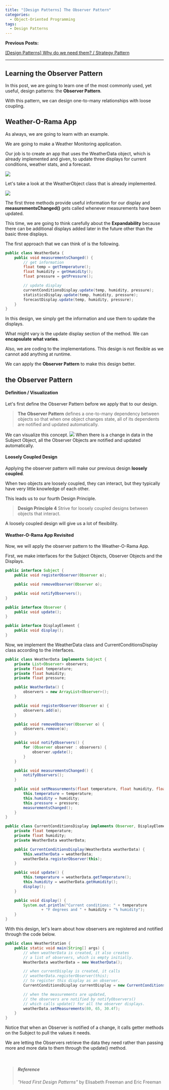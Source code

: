 ```yaml
---
title: "[Design Patterns] The Observer Pattern"
categories:
  - Object-Oriented Programming
tags:
  - Design Patterns
---
```


**Previous Posts:**

[[Design Patterns] Why do we need them? / Strategy Pattern](/_posts/2023-04-24-design-patterns-1.md)

-------

## Learning the Observer Pattern

In this post, we are going to learn one of the most commonly used, yet useful, design patterns: the **Observer Pattern**.

With this pattern, we can design one-to-many relationships with loose coupling.

## Weather-O-Rama App

As always, we are going to learn with an example. 

We are going to make a Weather Monitoring application.

Our job is to create an app that uses the WeatherData object, which is already implemented and given, to update three displays for current conditions, weather stats, and a forecast.

![](/assets/images/0428/0428-1.jpeg)

Let's take a look at the WeatherObject class that is already implemented.

![](/assets/images/0428/0428-2.png)

The first three methods provide useful information for our display and **measurementsChanged()** gets called whenever measurements have been updated.

This time, we are going to think carefully about the **Expandability** because there can be additional displays added later in the future other than the basic three displays.

The first approach that we can think of is the following.

```java
public class WeatherData {
    public void measurementsChanged() {
        // get information
        float temp = getTemperature();
        float humidity = getHumidity();
        float pressure = getPressure();

        // update display
        currentConditionsDisplay.update(temp, humidity, pressure);
        statisticsDisplay.update(temp, humidity, pressure);
        forecastDisplay.update(temp, humidity, pressure);
    }
}
```

In this design, we simply get the information and use them to update the displays. 

What might vary is the update display section of the method. We can **encapsulate what varies**.

Also, we are coding to the implementations. This design is not flexible as we cannot add anything at runtime. 

We can apply the **Observer Pattern** to make this design better.

## the Observer Pattern

#### Definition / Visualization
Let's first define the Observer Pattern before we apply that to our design.

>**The Observer Pattern** defines a one-to-many
dependency between objects so that when one
object changes state, all of its dependents are
notified and updated automatically.

We can visualize this concept.
![](/assets/images/0428/0428-3.jpeg)
When there is a change in data in the Subject Object, all the Observer Objects are notified and updated automatically.

#### Loosely Coupled Design
Applying the observer pattern will make our previous design **loosely coupled**.

When two objects are loosely coupled, they can interact, but they typically have very little knowledge of each other.

This leads us to our fourth Design Principle.

> **Design Principle 4**
> Strive for loosely coupled designs between objects that interact.

A loosely coupled design will give us a lot of flexibility.

#### Weather-O-Rama App Revisited
Now, we will apply the observer pattern to the Weather-O-Rama App.

First, we make interfaces for the Subject Objects, Observer Objects and the Displays.

```java
public interface Subject {
    public void registerObserver(Observer o);

    public void removeObserver(Observer o);

    public void notifyObservers();
}

public interface Observer {
    public void update();
}

public interface DisplayElement {
    public void display();
}
```

Now, we implement the WeatherData class and CurrentConditionsDisplay class according to the interfaces.

```java
public class WeatherData implements Subject {
    private List<Observer> observers;
    private float temperature;
    private float humidity;
    private float pressure;

    public WeatherData() {
        observers = new ArrayList<Observer>();
    }

    public void registerObserver(Observer o) {
        observers.add(o);
    }

    public void removeObserver(Observer o) {
        observers.remove(o);
    }

    public void notifyObservers() {
        for (Observer observer : observers) {
            observer.update();
        }
    }

    public void measurementsChanged() {
        notifyObservers();
    }

    public void setMeasurements(float temperature, float humidity, float pressure) {
        this.temperature = temperature;
        this.humidity = humidity;
        this.pressure = pressure;
        measurementsChanged();
    }
}
```

```java
public class CurrentConditionsDisplay implements Observer, DisplayElement {
    private float temperature;
    private float humidity;
    private WeatherData weatherData;

    public CurrentConditionsDisplay(WeatherData weatherData) {
        this.weatherData = weatherData;
        weatherData.registerObserver(this);
    }

    public void update() {
        this.temperature = weatherData.getTemperature();
        this.humidity = weatherData.getHumidity();
        display();
    }

    public void display() {
        System.out.println("Current conditions: " + temperature
                + "F degrees and " + humidity + "% humidity");
    }
}
```

With this design, let's learn about how observers are registered and notified through the code below.

```java
public class WeatherStation {
    public static void main(String[] args) {
        // when weatherData is created, it also creates
        // a list of observers, which is empty initially.
        WeatherData weatherData = new WeatherData();

        // when currentDisplay is created, it calls
        // weatherData.registerObserver(this);
        // to register this display as an observer.
        CurrentConditionsDisplay currentDisplay = new CurrentConditionsDisplay(weatherData);

        // when the measurements are updated,
        // the observers are notified by notifyObservers()
        // which calls update() for all the observer displays.
        weatherData.setMeasurements(80, 65, 30.4f);
    }
}
```

Notice that when an Observer is notified of a change, it calls getter methods on the Subject to pull the values it needs. 

We are letting the Observers retrieve the data they need rather than passing more and more data to them through the update() method.



<br>

> ##### Reference
>*"Head First Design Patterns"* by Elisabeth Freeman and Eric Freeman